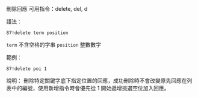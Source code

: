 刪除回應
可用指令：delete, del, d

語法：
```
87!delete term position
```
`term` 不含空格的字串
`position` 整數數字

範例：
```
87!delete poi 1
```
說明：
刪除特定關鍵字底下指定位置的回應，成功刪除時不會改變原先回應在列表中的編號，使用新增指令時會優先從 1 開始遞增挑選空位加入回應。
